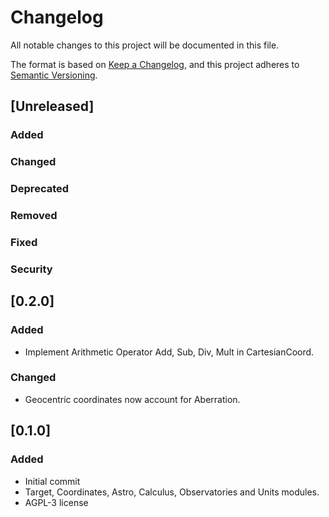 # Changelog
All notable changes to this project will be documented in this file.

The format is based on [Keep a Changelog](https://keepachangelog.com/en/1.0.0/),
and this project adheres to [Semantic Versioning](https://semver.org/spec/v2.0.0.html).

## [Unreleased]

### Added

### Changed

### Deprecated

### Removed

### Fixed

### Security

## [0.2.0]

### Added
- Implement Arithmetic Operator Add, Sub, Div, Mult in CartesianCoord.
### Changed
- Geocentric coordinates now account for Aberration.

## [0.1.0]

### Added
- Initial commit
- Target, Coordinates, Astro, Calculus, Observatories and Units modules.
- AGPL-3 license
